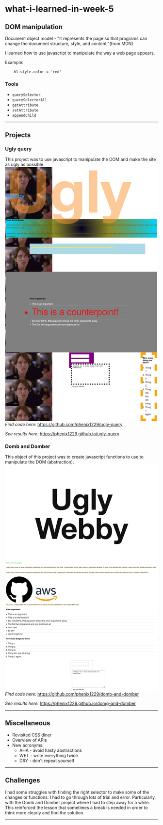 # what-i-learned-in-week-5

## DOM manipulation

Document object model - "It represents the page so that programs can change the document structure, style, and content."(from MDN)

I learned how to use javascript to manipulate the way a web page appears.

Example:
``` const h1 = document.querySelector('h1')
    h1.style.color = 'red'
```
### Tools

* `querySelector`
* `querySelectorAll`
* `getAttribute`
* `setAttribute`
* `appendChild`

---

## Projects

### Ugly query

This project was to use javascript to manipulate the DOM and make the site as ugly as possible.
![screenshot](/photos/ugly-query.png)
*Find code here:* https://github.com/phenix1229/ugly-query

*See results here:* https://phenix1229.github.io/ugly-query

### Domb and Domber

This object of this project was to create javascript functions to use to manipulate the DOM (abstraction).
![screenshot](photos/domb-and-domber.png)
*Find code here:* https://github.com/phenix1229/domb-and-domber

*See results here:* https://phenix1229.github.io/domg-and-domber

---

## Miscellaneous

* Revisited CSS diner
* Overview of APIs
* New acronyms:
    * AHA - avoid hasty abstractions
    * WET - write everything twice
    * DRY - don't repeat yourself

---

## Challenges

I had some struggles with finding the right selector to make some of the changes or functions. I had to go through lots of trial and error. Particularly, with the Domb and Domber project where I had to step away for a while. This reinforced the lesson that sometimes a break is needed in order to think more clearly and find the solution.

---